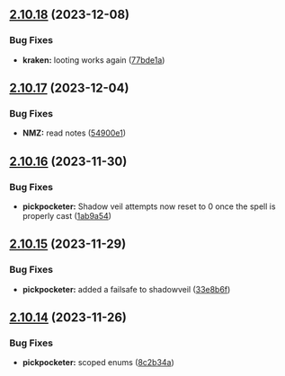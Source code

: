 ## [2.10.18](https://github.com/Torwent/wasp-free/compare/v2.10.17...v2.10.18) (2023-12-08)


### Bug Fixes

* **kraken:** looting works again ([77bde1a](https://github.com/Torwent/wasp-free/commit/77bde1a724f3a60439ba0c6d027dd595f0572bdb))



## [2.10.17](https://github.com/Torwent/wasp-free/compare/v2.10.16...v2.10.17) (2023-12-04)


### Bug Fixes

* **NMZ:** read notes ([54900e1](https://github.com/Torwent/wasp-free/commit/54900e1db259628bcb74dcd4e4dd12f52864b2a4))



## [2.10.16](https://github.com/Torwent/wasp-free/compare/v2.10.15...v2.10.16) (2023-11-30)


### Bug Fixes

* **pickpocketer:** Shadow veil attempts now reset to 0 once the spell is properly cast ([1ab9a54](https://github.com/Torwent/wasp-free/commit/1ab9a54971bcb73826669630d86e436b107def19))



## [2.10.15](https://github.com/Torwent/wasp-free/compare/v2.10.14...v2.10.15) (2023-11-29)


### Bug Fixes

* **pickpocketer:** added a failsafe to shadowveil ([33e8b6f](https://github.com/Torwent/wasp-free/commit/33e8b6f9bde86e5ccc8880b080d3717da075e0ae))



## [2.10.14](https://github.com/Torwent/wasp-free/compare/v2.10.13...v2.10.14) (2023-11-26)


### Bug Fixes

* **pickpocketer:** scoped enums ([8c2b34a](https://github.com/Torwent/wasp-free/commit/8c2b34ab0fc45ca9606b2126129fd937a5d550cd))



